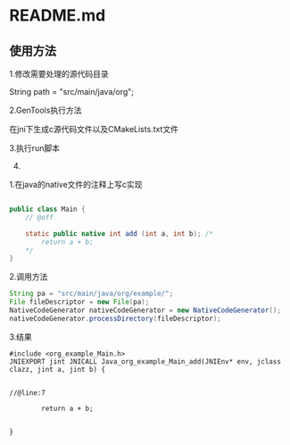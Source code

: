 # README.md

## 使用方法

1.修改需要处理的源代码目录

String path = "src/main/java/org";

2.GenTools执行方法

在jni下生成c源代码文件以及CMakeLists.txt文件

3.执行run脚本

4.



1.在java的native文件的注释上写c实现

```java

public class Main {
    // @off

    static public native int add (int a, int b); /*
		return a + b;
	*/
}
```

2.调用方法

```JAVA
String pa = "src/main/java/org/example/";
File fileDescriptor = new File(pa);
NativeCodeGenerator nativeCodeGenerator = new NativeCodeGenerator();
nativeCodeGenerator.processDirectory(fileDescriptor);
```

3.结果

```
#include <org_example_Main.h>
JNIEXPORT jint JNICALL Java_org_example_Main_add(JNIEnv* env, jclass clazz, jint a, jint b) {


//@line:7

		return a + b;
	

}


```
